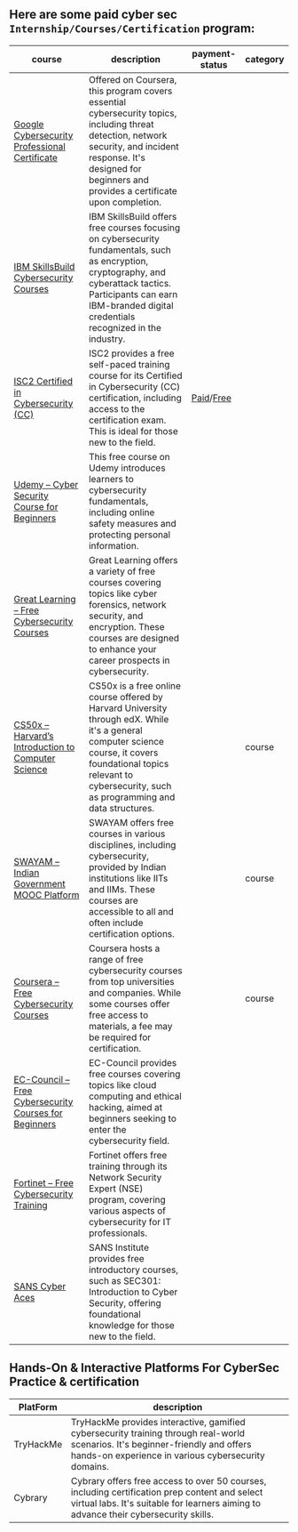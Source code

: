 ## Here are some paid cyber sec `Internship/Courses/Certification` program:

| course | description | payment-status | category |
|---|---|---|---|
| [Google Cybersecurity Professional Certificate](https://www.coursera.org/professional-certificates/google-cybersecurity)| Offered on Coursera, this program covers essential cybersecurity topics, including threat detection, network security, and incident response. It's designed for beginners and provides a certificate upon completion. |||
| [IBM SkillsBuild Cybersecurity Courses](https://skillsbuild.org/students/course-catalog/cybersecurity) | IBM SkillsBuild offers free courses focusing on cybersecurity fundamentals, such as encryption, cryptography, and cyberattack tactics. Participants can earn IBM-branded digital credentials recognized in the industry. ||| 
| [ISC2 Certified in Cybersecurity (CC)]() | ISC2 provides a free self-paced training course for its Certified in Cybersecurity (CC) certification, including access to the certification exam. This is ideal for those new to the field. | [Paid](https://www.isc2.org/certifications/cc)/[Free](https://www.isc2.org/landing/1mcc) ||
| [Udemy – Cyber Security Course for Beginners](https://www.udemy.com/topic/cyber-security/free/?srsltid=AfmBOordJa5ZCaJAQxDY4Rjp0tcOADIdQYtzGWuKyBHcEYRPUiMEvc2n) | This free course on Udemy introduces learners to cybersecurity fundamentals, including online safety measures and protecting personal information. |||
| [Great Learning – Free Cybersecurity Courses]() | Great Learning offers a variety of free courses covering topics like cyber forensics, network security, and encryption. These courses are designed to enhance your career prospects in cybersecurity. |||
| [CS50x – Harvard’s Introduction to Computer Science](https://www.edx.org/learn/computer-science/harvard-university-cs50-s-introduction-to-computer-science) | CS50x is a free online course offered by Harvard University through edX. While it's a general computer science course, it covers foundational topics relevant to cybersecurity, such as programming and data structures. || course |
| [SWAYAM – Indian Government MOOC Platform]() | SWAYAM offers free courses in various disciplines, including cybersecurity, provided by Indian institutions like IITs and IIMs. These courses are accessible to all and often include certification options. || course |
| [Coursera – Free Cybersecurity Courses]() | Coursera hosts a range of free cybersecurity courses from top universities and companies. While some courses offer free access to materials, a fee may be required for certification. || course |
| [EC-Council – Free Cybersecurity Courses for Beginners]() | EC-Council provides free courses covering topics like cloud computing and ethical hacking, aimed at beginners seeking to enter the cybersecurity field. |
| [Fortinet – Free Cybersecurity Training]() | Fortinet offers free training through its Network Security Expert (NSE) program, covering various aspects of cybersecurity for IT professionals. |||
| [SANS Cyber Aces]() | SANS Institute provides free introductory courses, such as SEC301: Introduction to Cyber Security, offering foundational knowledge for those new to the field. |||

## Hands-On & Interactive Platforms For CyberSec Practice & certification

| PlatForm | description |
|---|---|
| TryHackMe | TryHackMe provides interactive, gamified cybersecurity training through real-world scenarios. It's beginner-friendly and offers hands-on experience in various cybersecurity domains. |
| Cybrary | Cybrary offers free access to over 50 courses, including certification prep content and select virtual labs. It's suitable for learners aiming to advance their cybersecurity skills. |